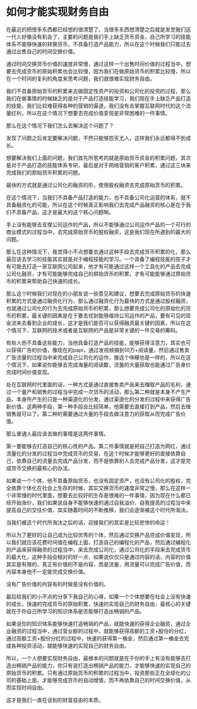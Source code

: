 # 如何才能实现财务自由

在最近的把很多东西都已经想的很清楚了，当很多东西想清楚之后就是发觉我们这一代人好像没有机会了，主要的问题是我们手上缺乏货币资金，自己所学习的技能体系不能够快速的转换货币，不具备打造产品能力，所以在这个时候我们只能过去通过出售自己的时间交换价值。

通过时间交换货币价值的速度非常慢，通过这样一个出售时间价值的过程当中，想要去完成货币的原始积累也会比较慢，因为我们在做原始货币的积累比较慢，所以在一个时间的复利的角度来思考问题，我们就很难实现财务自由。

我们不具备原始货币的积累来去做固定性资产的投资和公司化的投资的过程，那么我们在做事情的时候缺乏的是对于产品打造技能学习，我们现在手上缺乏产品打造的技能，我们比较难获得各种的营销的渠道，我们没有去掌握互联网时代的这个流量红利，所以在这个情况下想要去完成价值变现是非常困难的一件事情。

那么在这个情况下我们怎么去解决这个问题了？

发现了问题之后肯定要解决问题，不然只能够怨天尤人，这样我们永远都得不到成长。

想要解决我们上面的问题，我们首先所思考的就是原始货币资金的积累问题，其次是对于产品打造的技能体系专研，最后是对于网络营销的客户积累，通过这三块来完成我们的原始货币积累的问题。

最快的方式就是通过公司化的融资的形，使用股权融资去完成原始货币的积累。

在这个情况下，当我们不具备产品打造的能力，也不具备公司化运营的体系，就不具备融资化的可能，所以在这个时候真正影响我们去完成产品融资的核心是在于我们不具备产品，这才是最大的这个核心问题啊。

手上没有能够去支撑公司运作的产品，所以不能够通过公司运作产品的一个可行的商业模式的过程当中，去完成原始货币的股权融资，这是我们现在所遇到的最大的问题。

那么在这种情况下，我觉得小不点想要去通过这种手段去完成货币积累的化，那么最应该去学习的技能其实就是对于编程技能的学习。一个具备了编程技能的孩子才有可能去打造一家互联网公司起来，他才有可能通过这样一个工具化的产品去完成公司化融资，才有可能能够完成自己的原始货币的积累，才有可能能够通过原始货币的积累来帮助自己快速的成长。

那么这个时候我们对现在的小朋友说一些意见和建议，想要去完成原始货币的快速积累的方式是通过融资化行为，那么通过融资化行为最快的方式是通过股权融资，也就通过公司化的行为去完成原始货币的积累，那么想要完成公司化的原始化的货币的积累，最关键的因素是在于要去找到能够维持公司运作的产品，要有可见的现金流来去看到企业的成长，这才是我们是否可以获得融资最关键的因素，所以在这个情况下，互联网的技术或者是互联网的产品是非常关键的一件交易的筹码。

有些人他不具备这些能力，当他具备打造产品的技能，能够获得注意力，其实也可以获得广告的价值，像现在的papi，通过发视频搞到10万+阅读量，然后通过售卖广告流量的过程当中来完成自己公司化的运作，像这个咪矇也是一样的，所以在这个情况下，如果说你能够去完成海量的阅读数，流量的大量获取也能通过广告身价完成时间价值变现。

处在互联网时代里面的话，一种方式是通过直接售卖产品来去赚取产品的毛利，通过一个量产和销售的过程当中完成一次货币的活动，那么第二种就是本身不产生产品，本身所产生的只是一种渠道化的分发，通过渠道化的分发的过程中来获得广告新价值，这两种手段，第一种手段会比较简单，他需要去直接打到产品，然后去做销售就可以了。第二种的需要通过大量的手段去做注意力的获取从而完成广告价值。

那么普通人最应该去做的事情是这两件事情。

第一要能够去打造自己的核心性的产品。第二件事情就是把自己打造为网红，通过流量化的分发的过程当中完成货币的交易，在这个时候才能够更好的直接依靠自己，依靠自己的流量去完成产品分发，而不是依靠别人去完成产品分发，这才是完成货币交换的最核心的办法。

如果说一个个体，他不具备原始货币，也没有固定资产，也没有公司化的股权，完全依靠个体化在社会上生存的时候，其实交换货币的速度非常之慢，那么在这样一个非常慢的时代里面，想要去比较好的生存是很难的一件事情，因为现在什么都已经开始涨价，我们如果说自身不能够快速的通过自我溢价、自我提高的过程当中来提高自己的交往价值，其实随着时间的不断推移，我们会逐渐被这个时代所淘汰。

当我们被这个时代所淘汰之后的话，迎接我们的其实是比较悲惨的命运！

所以为了更好的让自己成为比较优秀的个体，然后通过交换产品完成价值变现，所以我们就应该花费时间值在编程上面，打造自己的编程化的产品，然后通过编程化的产品来获得融资的过程当中，来去完成公司化，通过公司化的手段来去完成货币的最大化，这种手段会相对的好一点，如果说仅仅只是通过内容的话，内容的价值其实是有限的，真正有价值的不是内容，而是流量，用流量可以完成广告价值，而内容本身他不一定能完成交换价值。

没有广告价值的内容有的时候是没有价值的。

最后给我们的小不点的分享下我自己的心得，如果一个个体想要在社会上没有快速的成长，快速的完成货币的原始积累，快速的实现自己的财务自由，最核心的关键就在于你自己所学习的知识体系是否能够打造出畅销的产品。

如果说你的知识体系能够快速打造畅销的产品，就能快速的获得企业融资，通过企业融资的过程当中，通过营业额的过程中，就能够获得高额的工资+股份的分红，通过高额工资+股份分红的过程中，快速的获得第一桶金，然后通过第一桶金去完成各种投资活动，就能够快速的实现自己的财务自由。

所以，一个人想要实现财务自由，最根本的问题就是在于你的手上有没有能够去打造出畅销产品的能力，你只有说打造出畅销产品的能力，才能够快速的实现自己的原始货币的积累。只有通过原始货币的积累的过程当中，投资那些正在全球化的公司的基础上面，才能够完成货币的自动增值，而不再依靠自己的时间交换价值，从而实现时间自由。

这才是我们一直在谈到的财富自由的本质。
